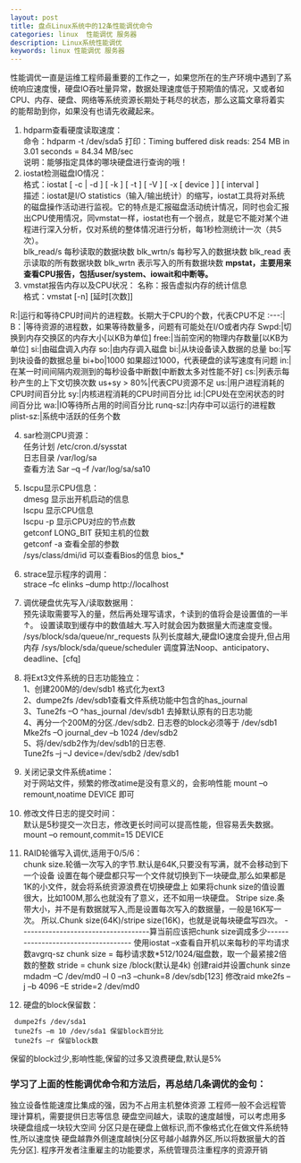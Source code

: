 ```yaml
---
layout: post
title: 盘点Linux系统中的12条性能调优命令
categories: linux  性能调优 服务器
description: Linux系统性能调优
keywords: linux 性能调优 服务器
---
```



性能调优一直是运维工程师最重要的工作之一，如果您所在的生产环境中遇到了系统响应速度慢，硬盘IO吞吐量异常，数据处理速度低于预期值的情况，又或者如CPU、内存、硬盘、网络等系统资源长期处于耗尽的状态，那么这篇文章将着实的能帮助到你，如果没有也请先收藏起来。

1. hdparm查看硬度读取速度：  
命令：hdparm -t /dev/sda5
打印：Timing buffered disk reads: 254 MB in 3.01 seconds = 84.34 MB/sec  
说明：能够指定具体的哪块硬盘进行查询的哦！  
2. iostat检测磁盘IO情况：  
格式：iostat [ -c | -d ] [ -k ] [ -t ] [ -V ] [ -x [ device ] ] [ interval ]  
描述：iostat是I/O statistics（输入/输出统计）的缩写，iostat工具将对系统的磁盘操作活动进行监视。它的特点是汇报磁盘活动统计情况，同时也会汇报出CPU使用情况，同vmstat一样，iostat也有一个弱点，就是它不能对某个进程进行深入分析，仅对系统的整体情况进行分析，每1秒检测统计一次（共5次）。  
blk_read/s 每秒读取的数据块数 blk_wrtn/s 每秒写入的数据块数 blk_read   表示读取的所有数据块数 blk_wrtn   表示写入的所有数据块数
    **mpstat，主要用来查看CPU报告，包括user/system、iowait和中断等。**
3. vmstat报告内存以及CPU状况：
名称：报告虚拟内存的统计信息  
格式：vmstat [-n] [延时[次数]]  

R:|运行和等待CPU时间片的进程数。长期大于CPU的个数，代表CPU不足
:---:|
B：|等待资源的进程数，如果等待数量多，问题有可能处在I/O或者内存
Swpd:|切换到内存交换区的内存大小[以KB为单位]
free:|当前空闲的物理内存数量[以KB为单位]
si:|由磁盘调入内存
so:|由内存调入磁盘
bi:|从块设备读入数据的总量
bo:|写到块设备的数据总量
bi+bo|1000 如果超过1000，代表硬盘的读写速度有问题
in:|在某一时间间隔内观测到的每秒设备中断数[中断数太多对性能不好]
cs:|列表示每秒产生的上下文切换次数
us+sy > 80%|代表CPU资源不足
us:|用户进程消耗的CPU时间百分比
sy:|内核进程消耗的CPU时间百分比
id:|CPU处在空闲状态的时间百分比
wa:|IO等待所占用的时间百分比
runq-sz:|内存中可以运行的进程数
plist-sz:|系统中活跃的任务个数

4. sar检测CPU资源：  
任务计划 /etc/cron.d/sysstat  
日志目录 /var/log/sa  
查看方法 Sar –q –f   /var/log/sa/sa10

5. lscpu显示CPU信息：  
dmesg 显示出开机启动的信息  
 lscpu 显示CPU信息  
 lscpu -p 显示CPU对应的节点数  
getconf LONG_BIT 获知主机的位数  
 getconf -a 查看全部的参数  
 /sys/class/dmi/id 可以查看Bios的信息 bios_*  
6. strace显示程序的调用：  
strace –fc elinks –dump http://localhost
7. 调优硬盘优先写入/读取数据用：  
预先读取需要写入的量，然后再处理写请求，↑读到的值将会是设置值的一半↑。 设置读取到缓存中的数值越大.写入时就会因为数据量大而速度变慢。 /sys/block/sda/queue/nr_requests 队列长度越大,硬盘IO速度会提升,但占用内存 /sys/block/sda/queue/scheduler 调度算法Noop、anticipatory、deadline、[cfq]

8. 将Ext3文件系统的日志功能独立：  
 1、创建200M的/dev/sdb1 格式化为ext3  
 2、dumpe2fs /dev/sdb1查看文件系统功能中包含的has_journal  
 3、Tune2fs –O ^has_journal /dev/sdb1 去掉默认原有的日志功能  
 4、再分一个200M的分区./dev/sdb2. 日志卷的block必须等于 /dev/sdb1
Mke2fs –O journal_dev –b 1024 /dev/sdb2  
 5、将/dev/sdb2作为/dev/sdb1的日志卷.  
Tune2fs –j –J device=/dev/sdb2 /dev/sdb1
9. 关闭记录文件系统atime：  
对于网站文件，频繁的修改atime是没有意义的，会影响性能
mount –o remount,noatime DEVICE 即可
10. 修改文件日志的提交时间：  
默认是5秒提交一次日志，修改更长时间可以提高性能，但容易丢失数据。
mount –o remount,commit=15 DEVICE
11. RAID轮循写入调优,适用于0/5/6：  
chunk size.轮循一次写入的字节.默认是64K,只要没有写满，就不会移动到下一个设备 设置在每个硬盘都只写一个文件就切换到下一块硬盘,那么如果都是1K的小文件，就会将系统资源浪费在切换硬盘上 如果将chunk size的值设置很大，比如100M,那么也就没有了意义，还不如用一块硬盘。 Stripe size.条带大小，并不是有数据就写入,而是设置每次写入的数据量，一般是16K写一次。 所以.Chunk size(64K)/stripe size(16K)，也就是说每块硬盘写四次。 ------------------------------------算当前应该把chunk size调成多少------------------------------------ 使用iostat –x查看自开机以来每秒的平均请求数avgrq-sz chunk size = 每秒请求数*512/1024/磁盘数，取一个最紧接2倍数的整数 stride = chunk size /block(默认是4k) 创建raid并设置chunk sinze mdadm –C /dev/md0 –l 0 –n3 –chunk=8 /dev/sdb[123] 修改raid mke2fs –j –b 4096 –E stride=2 /dev/md0
12. 硬盘的block保留数：
```
 dumpe2fs /dev/sda1
 tune2fs –m 10 /dev/sda1 保留block百分比
 tune2fs –r 保留block数
 ```
 保留的block过少,影响性能,保留的过多又浪费硬盘,默认是5%
### 学习了上面的性能调优命令和方法后，再总结几条调优的金句：
独立设备性能速度比集成的强，因为不占用主机整体资源 工程师一般不会远程管理计算机，需要提供日志等信息 硬盘空间越大，读取的速度越慢，可以考虑用多块硬盘组成一块较大空间 分区只是在硬盘上做标识,而不像格式化在做文件系统特性,所以速度快 硬盘越靠外侧速度越快[分区号越小越靠外区,所以将数据量大的首先分区]. 程序开发者注重雇主的功能要求，系统管理员注重程序的资源开销

